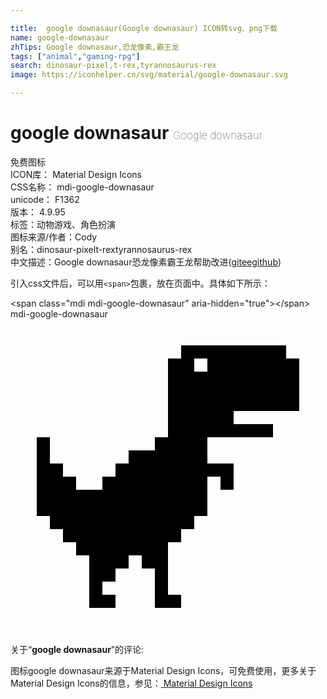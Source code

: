 ```yaml
---

title:  google downasaur(Google downasaur) ICON转svg、png下载
name: google-downasaur
zhTips: Google downasaur,恐龙像素,霸王龙
tags: ["animal","gaming-rpg"]
search: dinosaur-pixel,t-rex,tyrannosaurus-rex
image: https://iconhelper.cn/svg/material/google-downasaur.svg

---
```


# google downasaur  <small style="font-size: 60%;font-weight: 100">Google downasaur</small>


<div class="detail-page">
<p>
<span><span class="badge-success badge">免费图标</span> </span>
<br/>
<span>
ICON库：
<span class="badge-secondary badge">Material Design Icons</span> 
</span>
<br/>
<span>
CSS名称：
<span class="badge-secondary badge">mdi-google-downasaur</span> 
</span>
<br/>
<span>
unicode：
<span class="badge-secondary badge">F1362</span> 
<copy-btn content='F1362' btn-title=""></copy-btn>
<copy-btn :content='String.fromCodePoint(parseInt("F1362", 16))' btn-title="复制U"></copy-btn>
</span>
<br/>
<span>
版本：
<span class="badge-secondary badge">4.9.95</span> 
</span><br/><span>标签：<span class="badge-light badge"><router-link to="/tags/animal.html">动物</router-link></span><span class="badge-light badge"><router-link to="/tags/gaming-rpg.html">游戏、角色扮演</router-link></span></span>
<br/>
<span>图标来源/作者：<span class="badge-light badge">Cody</span></span> 
<br/>
<span>别名：<span class="badge-light badge">dinosaur-pixel</span><span class="badge-light badge">t-rex</span><span class="badge-light badge">tyrannosaurus-rex</span></span><br/><span class="zh-detail">中文描述：<span class="badge-primary badge">Google downasaur</span><span class="badge-primary badge">恐龙像素</span><span class="badge-primary badge">霸王龙</span><span class="help-link"><span>帮助改进</span>(<a href="https://gitee.com/liuwave/icon-helper/edit/master/json/material/google-downasaur.json" target="_blank" rel="noopener noreferrer">gitee</a><a href="https://github.com/liuwave/icon-helper/edit/master/json/material/google-downasaur.json" target="_blank" rel="noopener noreferrer">github</a></span>)</span><br/>
</p>
</div>
<div class="alert alert-dark">
  <i class="mdi mdi-google-downasaur mdi-48px"></i>
  <i class="mdi mdi-google-downasaur mdi-36px"></i>
  <i class="mdi mdi-google-downasaur mdi-24px"></i>
  <i class="mdi mdi-google-downasaur mdi-18px"></i>
</div>
<div>
  <p>引入css文件后，可以用<code>&lt;span&gt;</code>包裹，放在页面中。具体如下所示：    
  </p>
  <div class="alert alert-primary" style="font-size: 14px">
    &lt;span class="mdi mdi-google-downasaur" aria-hidden="true"&gt;&lt;/span&gt;
    <copy-btn content='<span class="mdi mdi-google-downasaur" aria-hidden="true"></span>'></copy-btn>
  </div>
  <div class="alert alert-secondary">
    <i class="mdi mdi-google-downasaur"
    style="font-size: 24px"
    aria-hidden="true"></i> mdi-google-downasaur
    <copy-btn content="mdi-google-downasaur" btn-title="复制图标名称"></copy-btn>
  </div>
</div>
<div id="svg" class="svg-wrap">
<svg xmlns="http://www.w3.org/2000/svg" viewBox="0 0 24 24"><path d="M13 2V3H12V9H11V10H9V11H8V12H7V13H5V12H4V11H3V9H2V15H3V16H4V17H5V18H6V22H8V21H7V20H8V19H9V18H10V19H11V22H13V21H12V17H13V16H14V15H15V12H16V13H17V11H15V9H20V8H17V7H22V3H21V2M14 3H15V4H14Z" /></svg>
</div>
<detail full-name='mdi-google-downasaur'></detail>
<div class="icon-detail__container">
<p>关于“<b>google downasaur</b>”的评论:</p>
</div>
<Vssue title="关于“google downasaur”的评论" />    
<div><p>图标google downasaur来源于Material Design Icons，可免费使用，更多关于 Material Design Icons的信息，参见：<a target="_blank" href="https://iconhelper.cn/material.html"> Material Design Icons</a>
</p></div>

